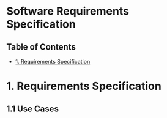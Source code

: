 # Software Requirements Specification
## Table of Contents
- [1. Requirements Specification](#1-requirements-specification)

# 1. Requirements Specification
## 1.1 Use Cases